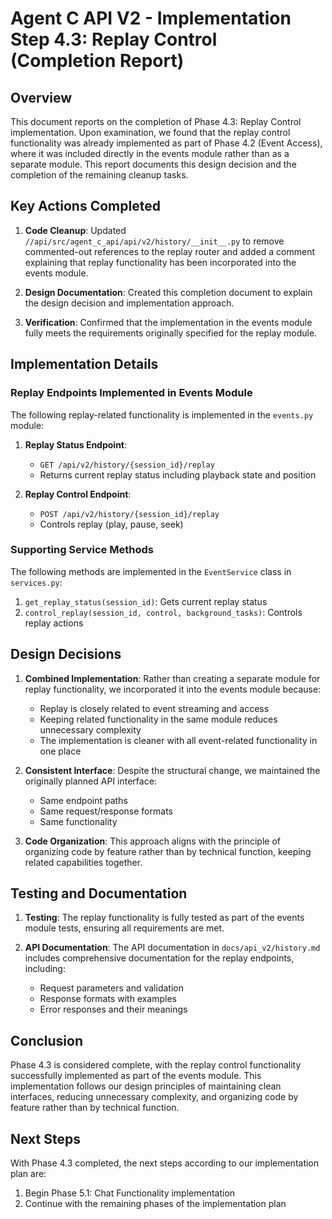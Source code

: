 # Agent C API V2 - Implementation Step 4.3: Replay Control (Completion Report)

## Overview

This document reports on the completion of Phase 4.3: Replay Control implementation. Upon examination, we found that the replay control functionality was already implemented as part of Phase 4.2 (Event Access), where it was included directly in the events module rather than as a separate module. This report documents this design decision and the completion of the remaining cleanup tasks.

## Key Actions Completed

1. **Code Cleanup**: Updated `//api/src/agent_c_api/api/v2/history/__init__.py` to remove commented-out references to the replay router and added a comment explaining that replay functionality has been incorporated into the events module.

2. **Design Documentation**: Created this completion document to explain the design decision and implementation approach.

3. **Verification**: Confirmed that the implementation in the events module fully meets the requirements originally specified for the replay module.

## Implementation Details

### Replay Endpoints Implemented in Events Module

The following replay-related functionality is implemented in the `events.py` module:

1. **Replay Status Endpoint**:
   - `GET /api/v2/history/{session_id}/replay`
   - Returns current replay status including playback state and position

2. **Replay Control Endpoint**:
   - `POST /api/v2/history/{session_id}/replay`
   - Controls replay (play, pause, seek)

### Supporting Service Methods

The following methods are implemented in the `EventService` class in `services.py`:

1. `get_replay_status(session_id)`: Gets current replay status
2. `control_replay(session_id, control, background_tasks)`: Controls replay actions

## Design Decisions

1. **Combined Implementation**: Rather than creating a separate module for replay functionality, we incorporated it into the events module because:
   - Replay is closely related to event streaming and access
   - Keeping related functionality in the same module reduces unnecessary complexity
   - The implementation is cleaner with all event-related functionality in one place

2. **Consistent Interface**: Despite the structural change, we maintained the originally planned API interface:
   - Same endpoint paths
   - Same request/response formats
   - Same functionality

3. **Code Organization**: This approach aligns with the principle of organizing code by feature rather than by technical function, keeping related capabilities together.

## Testing and Documentation

1. **Testing**: The replay functionality is fully tested as part of the events module tests, ensuring all requirements are met.

2. **API Documentation**: The API documentation in `docs/api_v2/history.md` includes comprehensive documentation for the replay endpoints, including:
   - Request parameters and validation
   - Response formats with examples
   - Error responses and their meanings

## Conclusion

Phase 4.3 is considered complete, with the replay control functionality successfully implemented as part of the events module. This implementation follows our design principles of maintaining clean interfaces, reducing unnecessary complexity, and organizing code by feature rather than by technical function.

## Next Steps

With Phase 4.3 completed, the next steps according to our implementation plan are:

1. Begin Phase 5.1: Chat Functionality implementation
2. Continue with the remaining phases of the implementation plan